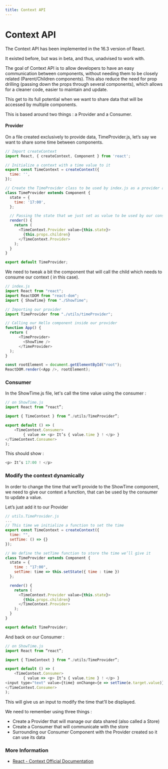 ```yaml
---
title: Context API
---
```


# Context API

The Context API has been implemented in the 16.3 version of React.

It existed before, but was in beta, and thus, unadvised to work with.

The goal of Context API is to allow developers to have an easy communication between components, without needing them to be closely related (Parent/Children components).
This also reduce the need for prop drilling (passing down the props through several components), which allows for a cleaner code, easier to maintain and update.

This get to its full potential when we want to share data that will be accessed by multiple components.

This is based around two things : a Provider and a Consumer.

#### Provider

On a file created exclusively to provide data, TimeProvider.js, let’s say we want to share some time between components.

```javascript
// Import createContext
import React, { createContext, Component } from 'react';

// Initialize a context with a time value to it
export const TimeContext = createContext({
  time: '',
});

// Create the TimeProvider class to be used by index.js as a provider and initialize a default value
class TimeProvider extends Component {
  state = {
    time: '17:00',
  };

  // Passing the state that we just set as value to be used by our consumer and returning its children
  render() {
    return (
      <TimeContext.Provider value={this.state}>
        {this.props.children}
      </TimeContext.Provider>
    );
  }
}

export default TimeProvider;
```
We need to tweak a bit the component that will call the child which needs to consume our context (<ShowTime /> in this case).

```javascript
// index.js
import React from "react";
import ReactDOM from "react-dom";
import { ShowTime} from "./ShowTime";

// Importing our provider
import TimeProvider from "./utils/timeProvider";

// Calling our Hello component inside our provider
function App() {
  return (
      <TimeProvider>
        <ShowTime />
      </TimeProvider>
  );
}

const rootElement = document.getElementById("root");
ReactDOM.render(<App />, rootElement);
```

### Consumer
In the ShowTime.js file, let's call the time value using the consumer :

```javascript
// on ShowTime.js
import React from “react”;

import { TimeContext } from “./utils/TimeProvider”;

export default () => (
	<TimeContext.Consumer>
		{ value => <p> It’s { value.time } ! </p> }
</TimeContext.Consumer>
);
```

This should show :
```javascript
<p> It’s 17:00 ! </p>
```

### Modify the context dynamically
In order to change the time that we’ll provide to the ShowTime component, we need to give our context a function, that can be used by the consumer to update a value.

Let’s just add it to our Provider
```javascript
// utils.TimeProvider.js
...
// This time we initialize a function to set the time
export const TimeContext = createContext({
  time: "",
  setTime: () => {}
});

// We define the setTime function to store the time we’ll give it
class TimeProvider extends Component {
  state = {
    time : "17:00",
    setTime: time => this.setState({ time : time })
  };

  render() {
    return (
      <TimeContext.Provider value={this.state}>
        {this.props.children}
      </TimeContext.Provider>
    );
  }
}

export default TimeProvider;
```

And back on our Consumer :

```javascript
// on ShowTime.js
import React from “react”;

import { TimeContext } from “./utils/TimeProvider”;

export default () => (
	<TimeContext.Consumer>
		{ value => <p> It’s { value.time } ! </p> }    
<input type="text" value={time} onChange={e => setTime(e.target.value)} />
</TimeContext.Consumer>
);
```

This will give us an input to modify the time that’ll be displayed.

We need to remember using three things :
- Create a Provider that will manage our data shared (also called a Store)
- Create a Consumer that will communicate with the store
- Surrounding our Consumer Component with the Provider created so it can use its data

### More Information

- [React - Context Official Documentation ](https://reactjs.org/docs/context.html)
